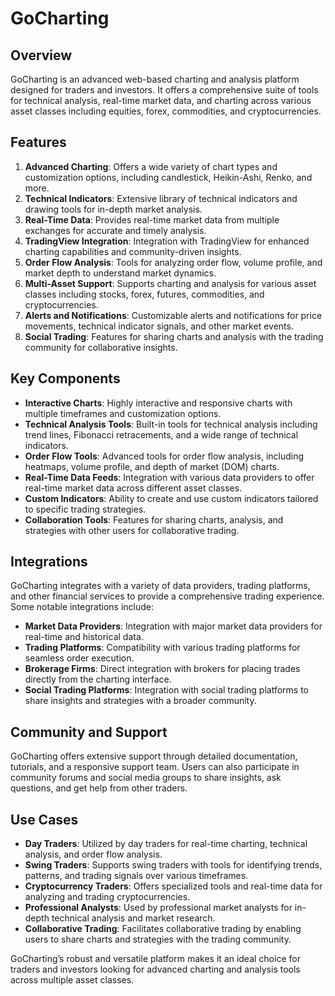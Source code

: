 ﻿# GoCharting

## Overview
GoCharting is an advanced web-based charting and analysis platform designed for traders and investors. It offers a comprehensive suite of tools for technical analysis, real-time market data, and charting across various asset classes including equities, forex, commodities, and cryptocurrencies.

## Features
1. **Advanced Charting**: Offers a wide variety of chart types and customization options, including candlestick, Heikin-Ashi, Renko, and more.
2. **Technical Indicators**: Extensive library of technical indicators and drawing tools for in-depth market analysis.
3. **Real-Time Data**: Provides real-time market data from multiple exchanges for accurate and timely analysis.
4. **TradingView Integration**: Integration with TradingView for enhanced charting capabilities and community-driven insights.
5. **Order Flow Analysis**: Tools for analyzing order flow, volume profile, and market depth to understand market dynamics.
6. **Multi-Asset Support**: Supports charting and analysis for various asset classes including stocks, forex, futures, commodities, and cryptocurrencies.
7. **Alerts and Notifications**: Customizable alerts and notifications for price movements, technical indicator signals, and other market events.
8. **Social Trading**: Features for sharing charts and analysis with the trading community for collaborative insights.

## Key Components
- **Interactive Charts**: Highly interactive and responsive charts with multiple timeframes and customization options.
- **Technical Analysis Tools**: Built-in tools for technical analysis including trend lines, Fibonacci retracements, and a wide range of technical indicators.
- **Order Flow Tools**: Advanced tools for order flow analysis, including heatmaps, volume profile, and depth of market (DOM) charts.
- **Real-Time Data Feeds**: Integration with various data providers to offer real-time market data across different asset classes.
- **Custom Indicators**: Ability to create and use custom indicators tailored to specific trading strategies.
- **Collaboration Tools**: Features for sharing charts, analysis, and strategies with other users for collaborative trading.

## Integrations
GoCharting integrates with a variety of data providers, trading platforms, and other financial services to provide a comprehensive trading experience. Some notable integrations include:

- **Market Data Providers**: Integration with major market data providers for real-time and historical data.
- **Trading Platforms**: Compatibility with various trading platforms for seamless order execution.
- **Brokerage Firms**: Direct integration with brokers for placing trades directly from the charting interface.
- **Social Trading Platforms**: Integration with social trading platforms to share insights and strategies with a broader community.

## Community and Support
GoCharting offers extensive support through detailed documentation, tutorials, and a responsive support team. Users can also participate in community forums and social media groups to share insights, ask questions, and get help from other traders.

## Use Cases
- **Day Traders**: Utilized by day traders for real-time charting, technical analysis, and order flow analysis.
- **Swing Traders**: Supports swing traders with tools for identifying trends, patterns, and trading signals over various timeframes.
- **Cryptocurrency Traders**: Offers specialized tools and real-time data for analyzing and trading cryptocurrencies.
- **Professional Analysts**: Used by professional market analysts for in-depth technical analysis and market research.
- **Collaborative Trading**: Facilitates collaborative trading by enabling users to share charts and strategies with the trading community.

GoCharting’s robust and versatile platform makes it an ideal choice for traders and investors looking for advanced charting and analysis tools across multiple asset classes.
